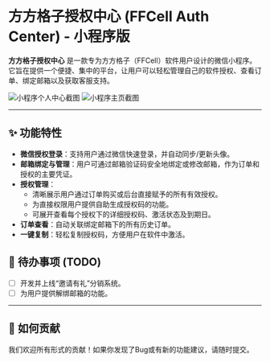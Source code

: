 # 方方格子授权中心 (FFCell Auth Center) - 小程序版

**方方格子授权中心** 是一款专为方方格子（FFCell）软件用户设计的微信小程序。它旨在提供一个便捷、集中的平台，让用户可以轻松管理自己的软件授权、查看订单、绑定邮箱以及获取客服支持。

![小程序个人中心截图](https://www.pnglog.com/rbbK6j.png) 
![小程序主页截图](https://www.pnglog.com/EvqBb6.png) 

---

## ✨ 功能特性

*   **微信授权登录**：支持用户通过微信快速登录，并自动同步/更新头像。
*   **邮箱绑定与管理**：用户可通过邮箱验证码安全地绑定或修改邮箱，作为订单和授权的主要凭证。
*   **授权管理**：
    *   清晰展示用户通过订单购买或后台直接赋予的所有有效授权。
    *   为直接权限用户提供自助生成授权码的功能。
    *   可展开查看每个授权下的详细授权码、激活状态及到期日。
*   **订单查看**：自动关联绑定邮箱下的所有历史订单。
*   **一键复制**：轻松复制授权码，方便用户在软件中激活。


## 📝 待办事项 (TODO)

- [ ]  开发并上线“邀请有礼”分销系统。
- [ ]  为用户提供解绑邮箱的功能。

---

## 🤝 如何贡献

我们欢迎所有形式的贡献！如果你发现了Bug或有新的功能建议，请随时提交。
